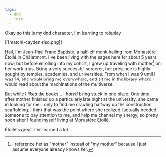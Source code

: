 ```yaml
---
tags:
  - dnd
  - lore
---
```

Okay so this is my dnd character, I'm learning to roleplay

![[matchi-cayden-riso.png]]

Hail, I'm Jean-Paul Franc Baptiste, a half-elf monk hailing from Monastère Étoilé in Chǎletmont. I've been living with the sages here for about 5 years now; but before enrolling into my cohort, I grew up traveling with mother[^1] on her work trips. Being a very successful sorcerer, her presence is highly sought by temples, academies, and universities. From when I was 9 until I was 14, she would bring me everywhere, and sit me in the library where I would read about the machinations of the multiverse.

But while I *liked* the books... I *hated* being stuck in one place. One time, after mother finished up a particularly late night at the university, she came in looking for me... only to find me crawling halfway up the construction scaffolding. I think that was the point where she realized I actually needed someone to pay attention to me, and help me channel my energy, so pretty soon after I found myself living at Monastère Étoilé.

Étoilé's great. I've learned a lot...



[^1]: I reference her as "mother" instead of "my mother" because I just assume everyone already knows her.